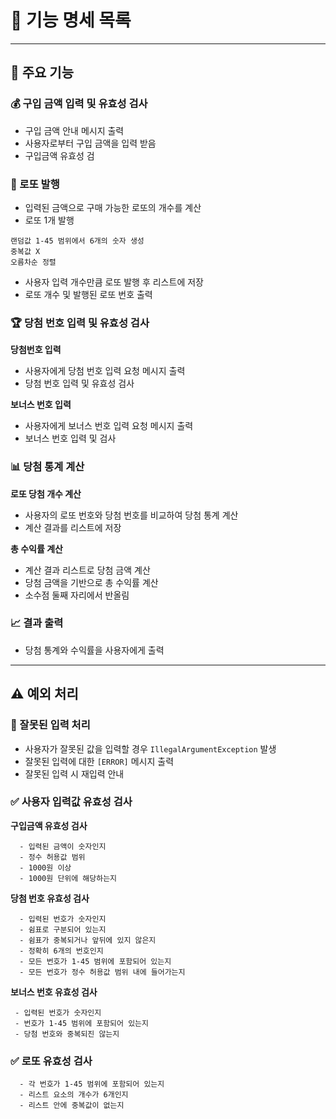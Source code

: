 # 📜 기능 명세 목록

---

## 🌟 주요 기능

### 💰 구입 금액 입력 및 유효성 검사

- 구입 금액 안내 메시지 출력
- 사용자로부터 구입 금액을 입력 받음
- 구입금액 유효성 검

### 🎫 로또 발행

- 입력된 금액으로 구매 가능한 로또의 개수를 계산
- 로또 1개 발행

````
랜덤값 1-45 범위에서 6개의 숫자 생성
중복값 X
오름차순 정렬 
````

- 사용자 입력 개수만큼 로또 발행 후 리스트에 저장
- 로또 개수 및 발행된 로또 번호 출력

### 🏆 당첨 번호 입력 및 유효성 검사

**당첨번호 입력**

- 사용자에게 당첨 번호 입력 요청 메시지 출력
- 당첨 번호 입력 및 유효성 검사

**보너스 번호 입력**

- 사용자에게 보너스 번호 입력 요청 메시지 출력
- 보너스 번호 입력 및 검사

### 📊 당첨 통계 계산

**로또 당첨 개수 계산**

- 사용자의 로또 번호와 당첨 번호를 비교하여 당첨 통계 계산
- 계산 결과를 리스트에 저장

**총 수익률 계산**

- 계산 결과 리스트로 당첨 금액 계산
- 당첨 금액을 기반으로 총 수익률 계산
- 소수점 둘째 자리에서 반올림

### 📈 결과 출력

- 당첨 통계와 수익률을 사용자에게 출력

---

## ⚠️ 예외 처리

### 🚫 잘못된 입력 처리

- 사용자가 잘못된 값을 입력할 경우 `IllegalArgumentException` 발생
- 잘못된 입력에 대한 `[ERROR]` 메시지 출력
- 잘못된 입력 시 재입력 안내

### ✅ 사용자 입력값 유효성 검사

**구입금액 유효성 검사**

```
  - 입력된 금액이 숫자인지
  - 정수 허용값 범위
  - 1000원 이상
  - 1000원 단위에 해당하는지
```

**당첨 번호 유효성 검사**

```
  - 입력된 번호가 숫자인지
  - 쉼표로 구분되어 있는지
  - 쉼표가 중복되거나 앞뒤에 있지 않은지
  - 정확히 6개의 번호인지
  - 모든 번호가 1-45 범위에 포함되어 있는지
  - 모든 번호가 정수 허용값 범위 내에 들어가는지
```

**보너스 번호 유효성 검사**

````
 - 입력된 번호가 숫자인지
 - 번호가 1-45 범위에 포함되어 있는지
 - 당첨 번호와 중복되진 않는지
````

### ✅ 로또 유효성 검사

````
  - 각 번호가 1-45 범위에 포함되어 있는지
  - 리스트 요소의 개수가 6개인지
  - 리스트 안에 중복값이 없는지
````
